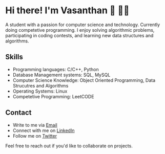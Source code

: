 # Hi there! I'm Vasanthan 👋 🧑‍💻

A student with a passion for computer science and technology. Currently doing competetive programming. I enjoy solving algorithmic problems, participating in coding contests, and learning new data structures and algorithms.


## Skills

- Programming languages: C/C++, Python
- Database Management systems: SQL, MySQL
- Computer Science Knowledge: Object Oriented Programming, Data Strucutres and Algorithms
- Operating Systems: Linux
- Competetive Programming: LeetCODE


## Contact 

- Write to me via <a href = "vasanthan_b@outlook.com">Email</a>
- Connect with me on <a href = "https://www.linkedin.com/in/vasanthanb">LinkedIn</a>
- Follow me on <a href = "https://www.twitter.com/_vasanthan_">Twitter</a> 

Feel free to reach out if you'd like to collaborate on projects.
